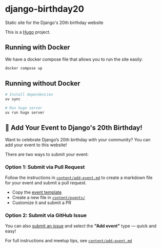 # django-birthday20

Static site for the Django's 20th birthday website

This is a [Hugo](https://gohugo.io/) project.

Running with Docker
-------------------

We have a docker compose file that allows you to run the site easily:

```bash
docker compose up
```

Running without Docker
----------------------

```bash
# Install dependencies
uv sync

# Run hugo server
uv run hugo server
```

🎉 Add Your Event to Django's 20th Birthday!
---------------------
Want to celebrate Django’s 20th birthday with your community? You can add your event to this website!

There are two ways to submit your event:

###  Option 1: Submit via Pull Request

Follow the instructions in [`content/add-event.md`](content/add-event.md) to create a markdown file for your event and submit a pull request.

- Copy the [event template](https://raw.githubusercontent.com/django/birthday20/refs/heads/main/content/events/00_template.md)
- Create a new file in [`content/events/`](https://github.com/django/birthday20/new/main/content/events)
- Customize it and submit a PR

###  Option 2: Submit via GitHub Issue

You can also [submit an issue](https://github.com/django/birthday20/issues/new) and select the **"Add event"** type — quick and easy!

For full instructions and meetup tips, see [`content/add-event.md`](content/add-event.md)